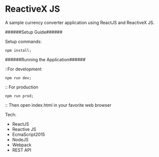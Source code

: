 # ReactiveX JS

A sample currency converter application using ReactJS and ReactiveX JS.


######Setup Guide######

Setup commands:
```
npm install;
```


######Running the Application######

::For development
```
npm run dev;
```
:: For production
```
npm run prod;
```
:: Then open index.html in your favorite web browser



Tech:
- ReactJS
- Reactive JS
- EcmaScript2015
- NodeJS
- Webpack
- REST API

